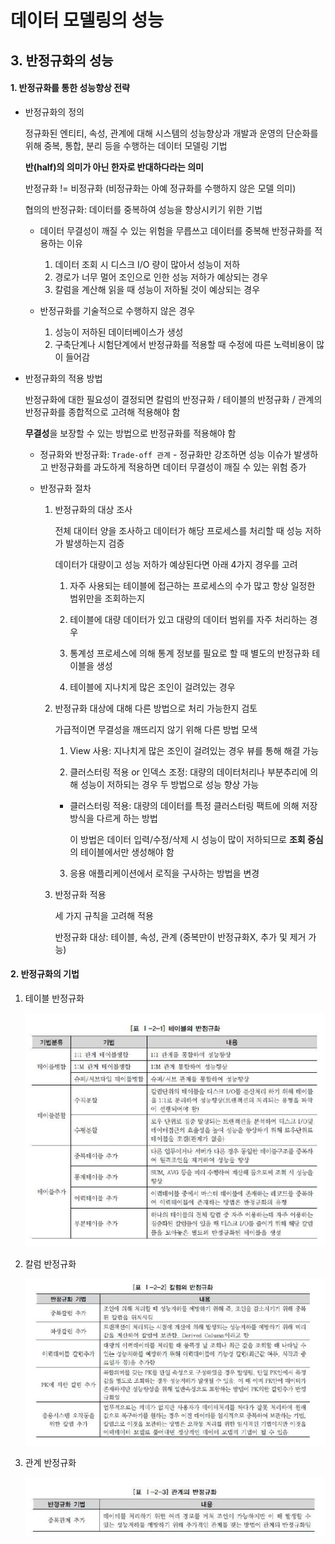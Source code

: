 # 데이터 모델링의 성능

## 3. 반정규화의 성능

#### 1. 반정규화를 통한 성능향상 전략

- 반정규화의 정의

  정규화된 엔티티, 속성, 관계에 대해 시스템의 성능향상과 개발과 운영의 단순화를 위해 중복, 통합, 분리 등을 수행하는 데이터 모델링 기법

  **반(half)의 의미가 아닌 한자로 반대하다라는 의미**

  반정규화 != 비정규화 (비정규화는 아예 정규화를 수행하지 않은 모델 의미)

  협의의 반정규화: 데이터를 중복하여 성능을 향상시키기 위한 기법

  - 데이터 무결성이 깨질 수 있는 위험을 무릅쓰고 데이터를 중복해 반정규화를 적용하는 이유
    1. 데이터 조회 시 디스크 I/O 량이 많아서 성능이 저하
    2. 경로가 너무 멀어 조인으로 인한 성능 저하가 예상되는 경우
    3. 칼럼을 계산해 읽을 때 성능이 저하될 것이 예상되는 경우

  - 반정규화를 기술적으로 수행하지 않은 경우
    1. 성능이 저하된 데이터베이스가 생성
    2. 구축단계나 시험단계에서 반정규화를 적용할 때 수정에 따른 노력비용이 많이 들어감



- 반정규화의 적용 방법

  반정규화에 대한 필요성이 결정되면 칼럼의 반정규화 / 테이블의 반정규화 / 관계의 반정규화를 종합적으로 고려해 적용해야 함

  **무결성**을 보장할 수 있는 방법으로 반정규화를 적용해야 함

  - 정규화와 반정규화: `Trade-off 관계` - 정규화만 강조하면 성능 이슈가 발생하고 반정규화를 과도하게 적용하면 데이터 무결성이 깨질 수 있는 위험 증가

  - 반정규화 절차

    1. 반정규화의 대상 조사

       전체 대이터 양을 조사하고 데이터가 해당 프로세스를 처리할 때 성능 저하가 발생하는지 검증

       데이터가 대량이고 성능 저하가 예상된다면 아래 4가지 경우를 고려

       1) 자주 사용되는 테이블에 접근하는 프로세스의 수가 많고 항상 일정한 범위만을 조회하는지

       2) 테이블에 대량 데이터가 있고 대량의 데이터 범위를 자주 처리하는 경우

       3) 통계성 프로세스에 의해 통계 정보를 필요로 할 때 별도의 반정규화 테이블을 생성

       4) 테이블에 지나치게 많은 조인이 걸려있는 경우

    2. 반정규화 대상에 대해 다른 방법으로 처리 가능한지 검토

       가급적이면 무결성을 깨뜨리지 않기 위해 다른 방법 모색

       1) View 사용: 지나치게 많은 조인이 걸려있는 경우 뷰를 통해 해결 가능

       2) 클러스터링 적용 or 인덱스 조정: 대량의 데이터처리나 부분추리에 의해 성능이 저하되는 경우 두 방법으로 성능 향상 가능

       - 클러스터링 적용: 대량의 데이터를 특정 클러스터링 팩트에 의해 저장방식을 다르게 하는 방법

         이 방법은 데이터 입력/수정/삭제 시 성능이 많이 저하되므로 **조회 중심**의 테이블에서만 생성해야 함

       3) 응용 애플리케이션에서 로직을 구사하는 방법을 변경

     3. 반정규화 적용

        세 가지 규칙을 고려해 적용

        반정규화 대상: 테이블, 속성, 관계 (중복만이 반정규화X, 추가 및 제거 가능)



#### 2. 반정규화의 기법

1. 테이블 반정규화

   ![image-20200219193851961](./image/image-20200219193851961.png) 

2. 칼럼 반정규화

   ![image-20200219193953504](./image/image-20200219193953504.png) 

3. 관계 반정규화

   ![image-20200219194023357](./image/image-20200219194023357.png) 

